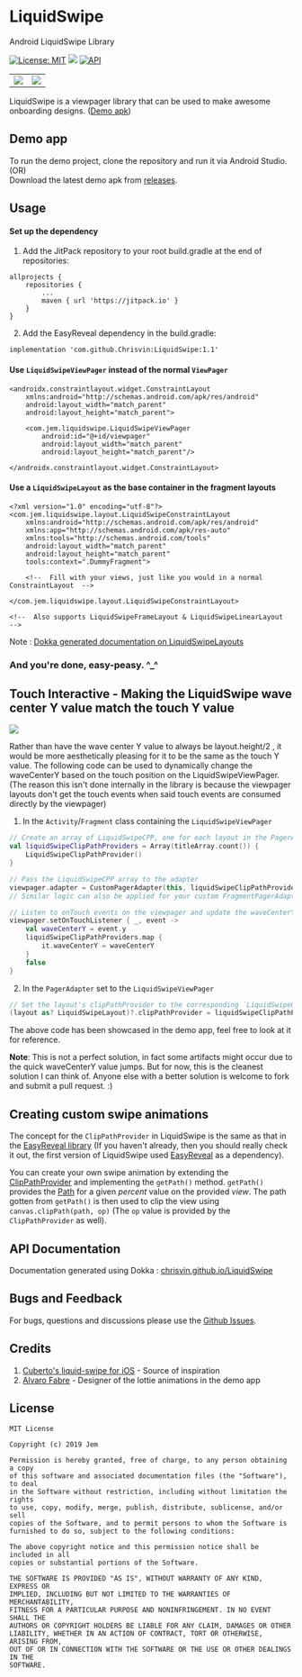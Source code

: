# LiquidSwipe
 Android LiquidSwipe Library

 [![License: MIT](https://img.shields.io/badge/License-MIT-silver.svg)](https://opensource.org/licenses/MIT) [![](https://jitpack.io/v/Chrisvin/LiquidSwipe.svg)](https://jitpack.io/#Chrisvin/LiquidSwipe) [![API](https://img.shields.io/badge/API-21%2B-blue.svg?style=flat)](https://android-arsenal.com/api?level=21) 

<table>
<tr>
	<td><img src="./demo%20screenshots/LiquidSwipeDemo.gif"/></td>
	<td><img src="./demo%20screenshots/LiquidSwipeDemo_Touch_Interactive.gif"/></td>
</tr>
</table>

LiquidSwipe is a viewpager library that can be used to make awesome onboarding designs. ([Demo apk](https://github.com/Chrisvin/LiquidSwipe/releases/download/1.0/LiquidSwipeDemo.apk))

## Demo app
To run the demo project, clone the repository and run it via Android Studio.
</br>(OR)
</br>Download the latest demo apk from [releases](https://github.com/Chrisvin/LiquidSwipe/releases).

## Usage
#### Set up the dependency
1. Add the JitPack repository to your root build.gradle at the end of repositories:
```
allprojects {
	repositories {
		...
		maven { url 'https://jitpack.io' }
	}
}
```
2. Add the EasyReveal dependency in the build.gradle:
```
implementation 'com.github.Chrisvin:LiquidSwipe:1.1'
```

#### Use `LiquidSwipeViewPager` instead of the normal `ViewPager`
```
<androidx.constraintlayout.widget.ConstraintLayout 
    xmlns:android="http://schemas.android.com/apk/res/android"
    android:layout_width="match_parent"
    android:layout_height="match_parent">

    <com.jem.liquidswipe.LiquidSwipeViewPager
        android:id="@+id/viewpager"
        android:layout_width="match_parent"
        android:layout_height="match_parent"/>

</androidx.constraintlayout.widget.ConstraintLayout>
```

#### Use a `LiquidSwipeLayout` as the base container in the fragment layouts
```
<?xml version="1.0" encoding="utf-8"?>
<com.jem.liquidswipe.layout.LiquidSwipeConstraintLayout
    xmlns:android="http://schemas.android.com/apk/res/android"
    xmlns:app="http://schemas.android.com/apk/res-auto"
    xmlns:tools="http://schemas.android.com/tools"
    android:layout_width="match_parent"
    android:layout_height="match_parent"
    tools:context=".DummyFragment">

    <!--  Fill with your views, just like you would in a normal ConstraintLayout  -->

</com.jem.liquidswipe.layout.LiquidSwipeConstraintLayout>

<!--  Also supports LiquidSwipeFrameLayout & LiquidSwipeLinearLayout  -->
```
Note : [Dokka generated documentation on LiquidSwipeLayouts](https://chrisvin.github.io/LiquidSwipe/com.jem.liquidswipe.layout/)

### And you're done, easy-peasy. ^_^

## Touch Interactive - Making the LiquidSwipe wave center Y value match the touch Y value

<img src="./demo%20screenshots/LiquidSwipeDemo_Touch_Interactive.gif">

Rather than have the wave center Y value to always be layout.height/2 , it would be more aesthetically pleasing for it to be the same as the touch Y value. 
The following code can be used to dynamically change the waveCenterY based on the touch position on the LiquidSwipeViewPager.
(The reason this isn't done internally in the library is because the viewpager layouts don't get the touch events when said touch events are consumed directly by the viewpager)

1. In the `Activity`/`Fragment` class containing the `LiquidSwipeViewPager`
```kotlin
// Create an array of LiquidSwipeCPP, one for each layout in the PagerAdapter
val liquidSwipeClipPathProviders = Array(titleArray.count()) {
    LiquidSwipeClipPathProvider()
}

// Pass the LiquidSwipeCPP array to the adapter
viewpager.adapter = CustomPagerAdapter(this, liquidSwipeClipPathProviders)
// Similar logic can also be applied for your custom FragmentPagerAdapter/FragmentStatePagerAdapter

// Listen to onTouch events on the viewpager and update the waveCenterY value of the LiquidSwipeCPPs
viewpager.setOnTouchListener { _, event ->
    val waveCenterY = event.y
    liquidSwipeClipPathProviders.map {
        it.waveCenterY = waveCenterY
    }
    false
}
```
2. In the `PagerAdapter` set to the `LiquidSwipeViewPager`
```kotlin
// Set the layout's clipPathProvider to the corresponding `LiquidSwipeClipPathProvider`
(layout as? LiquidSwipeLayout)?.clipPathProvider = liquidSwipeClipPathProviders[position]
```

The above code has been showcased in the demo app, feel free to look at it for reference.

**Note**: 
This is not a perfect solution, in fact some artifacts might occur due to the quick waveCenterY value jumps. 
But for now, this is the cleanest solution I can think of.
Anyone else with a better solution is welcome to fork and submit a pull request. :)

## Creating custom swipe animations

The concept for the `ClipPathProvider` in LiquidSwipe is the same as that in the [EasyReveal library](https://github.com/Chrisvin/EasyReveal) (If you haven't already, then you should really check it out, the first version of LiquidSwipe used [EasyReveal](https://github.com/Chrisvin/EasyReveal) as a dependency).

You can create your own swipe animation by extending the [ClipPathProvider](https://github.com/Chrisvin/LiquidSwipe/blob/master/liquidswipe/src/main/java/com/jem/liquidswipe/base/ClipPathProvider.kt) and implementing the `getPath()` method. `getPath()` provides the [Path](https://developer.android.com/reference/android/graphics/Path) for a given *percent* value on the provided *view*.  The path gotten from `getPath()` is then used to clip the view using `canvas.clipPath(path, op)` (The `op` value is provided by the `ClipPathProvider` as well).

## API Documentation

Documentation generated using Dokka : [chrisvin.github.io/LiquidSwipe](https://chrisvin.github.io/LiquidSwipe/)

## Bugs and Feedback
For bugs, questions and discussions please use the [Github Issues](https://github.com/Chrisvin/LiquidSwipe/issues).

## Credits
1. [Cuberto's liquid-swipe for iOS](https://github.com/Cuberto/liquid-swipe) - Source of inspiration
2. [Alvaro Fabre](https://lottiefiles.com/tomfabre) - Designer of the lottie animations in the demo app

## License
```
MIT License

Copyright (c) 2019 Jem

Permission is hereby granted, free of charge, to any person obtaining a copy
of this software and associated documentation files (the "Software"), to deal
in the Software without restriction, including without limitation the rights
to use, copy, modify, merge, publish, distribute, sublicense, and/or sell
copies of the Software, and to permit persons to whom the Software is
furnished to do so, subject to the following conditions:

The above copyright notice and this permission notice shall be included in all
copies or substantial portions of the Software.

THE SOFTWARE IS PROVIDED "AS IS", WITHOUT WARRANTY OF ANY KIND, EXPRESS OR
IMPLIED, INCLUDING BUT NOT LIMITED TO THE WARRANTIES OF MERCHANTABILITY,
FITNESS FOR A PARTICULAR PURPOSE AND NONINFRINGEMENT. IN NO EVENT SHALL THE
AUTHORS OR COPYRIGHT HOLDERS BE LIABLE FOR ANY CLAIM, DAMAGES OR OTHER
LIABILITY, WHETHER IN AN ACTION OF CONTRACT, TORT OR OTHERWISE, ARISING FROM,
OUT OF OR IN CONNECTION WITH THE SOFTWARE OR THE USE OR OTHER DEALINGS IN THE
SOFTWARE.
```
